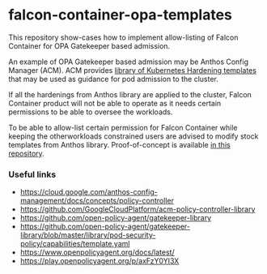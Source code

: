 # falcon-container-opa-templates

This repository show-cases how to implement allow-listing of Falcon Container for OPA Gatekeeper based admission.

An example of OPA Gatekeeper based admission may be Anthos Config Manager (ACM). ACM provides [library of Kubernetes Hardening templates](https://cloud.google.com/anthos-config-management/docs/reference/constraint-template-library) that may be used as guidance for pod admission to the cluster.

If all the hardenings from Anthos library are applied to the cluster, Falcon Container product will not be able to operate as it needs certain permissions to be able to oversee the workloads.

To be able to allow-list certain permission for Falcon Container while keeping the otherworkloads constrained users are advised to modify stock templates from Anthos library. Proof-of-concept is available [in this repository](cluster/template-CustomK8sPSPCapabilities.yaml).

### Useful links
 * https://cloud.google.com/anthos-config-management/docs/concepts/policy-controller
 * https://github.com/GoogleCloudPlatform/acm-policy-controller-library
 * https://github.com/open-policy-agent/gatekeeper-library
 * https://github.com/open-policy-agent/gatekeeper-library/blob/master/library/pod-security-policy/capabilities/template.yaml
 * https://www.openpolicyagent.org/docs/latest/
 * https://play.openpolicyagent.org/p/axFzY0YI3X

